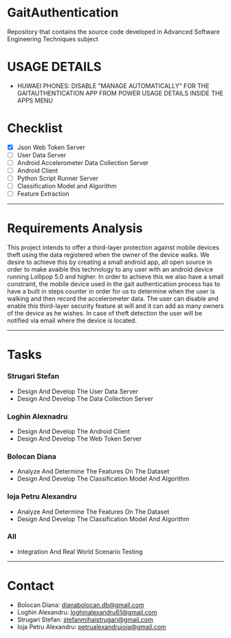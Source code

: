 # GaitAuthentication
Repository that contains the source code developed in Advanced Software Engineering Techniques subject
# USAGE DETAILS
- HUWAEI PHONES: DISABLE "MANAGE AUTOMATICALLY" FOR THE GAITAUTHENTICATION APP FROM POWER USAGE DETAILS INSIDE THE APPS MENU
# Checklist
- [x] Json Web Token Server
- [ ] User Data Server
- [ ] Android Accelerometer Data Collection Server
- [ ] Android Client
- [ ] Python Script Runner Server
- [ ] Classification Model and Algorithm
- [ ] Feature Extraction
***
# Requirements Analysis
This project intends to offer a third-layer protection against mobile devices theft using the data registered when the owner of the device walks. We desire to achieve this by creating a small android app, all open source in order to make avaible this technology to any user with an android device running Lollipop 5.0 and higher.
In order to achieve this we also have a small constraint, the mobile device used in the gait authentication process has to have a built in steps counter in order for us to determine when the user is walking and then record the accelerometer data.
The user can disable and enable this third-layer security feature at will and it can add as many owners of the device as he wishes.
In case of theft detection the user will be notified via email where the device is located.
***
# Tasks
### Strugari Stefan
- Design And Develop The User Data Server
- Design And Develop The Data Collection Server

### Loghin Alexnadru
- Design And Develop The Android Client
- Design And Develop The Web Token Server

### Bolocan Diana
- Analyze And Determine The Features On The Dataset
- Design And Develop The Classification Model And Algorithm

### Ioja Petru Alexandru
- Analyze And Determine The Features On The Dataset
- Design And Develop The Classification Model And Algorithm

### All
- Integration And Real World Scenario Testing
***
# Contact
- Bolocan Diana: <dianabolocan.db@gmail.com>
- Loghin Alexandru: <loghinalexandru61@gmail.com>
- Strugari Stefan: <stefanmihaistrugari@gmail.com>
- Ioja Petru Alexandru: <petrualexandruioja@gmail.com>
